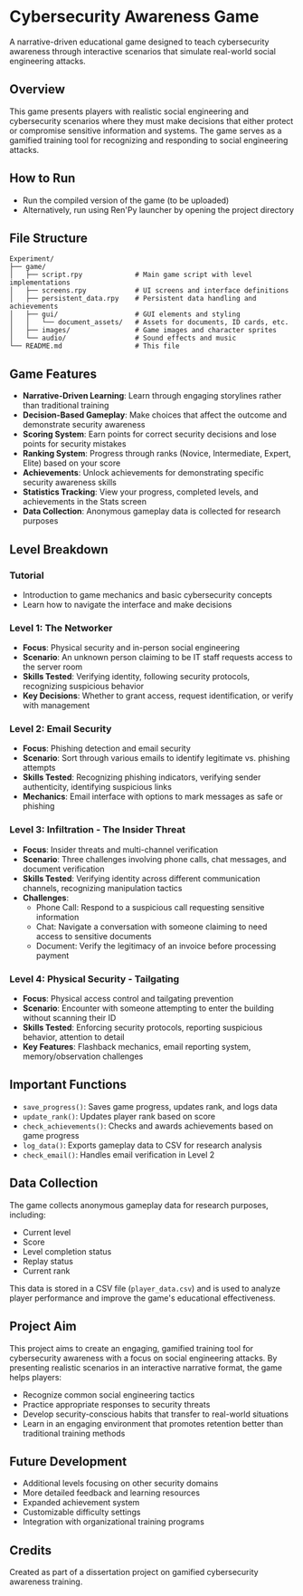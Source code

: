 # Cybersecurity Awareness Game

A narrative-driven educational game designed to teach cybersecurity awareness through interactive scenarios that simulate real-world social engineering attacks.

## Overview

This game presents players with realistic social engineering and cybersecurity scenarios where they must make decisions that either protect or compromise sensitive information and systems. The game serves as a gamified training tool for recognizing and responding to social engineering attacks.

## How to Run

- Run the compiled version of the game (to be uploaded)
- Alternatively, run using Ren'Py launcher by opening the project directory

## File Structure

```
Experiment/
├── game/
│   ├── script.rpy             # Main game script with level implementations
│   ├── screens.rpy            # UI screens and interface definitions
│   ├── persistent_data.rpy    # Persistent data handling and achievements
│   ├── gui/                   # GUI elements and styling
│   │   └── document_assets/   # Assets for documents, ID cards, etc.
│   ├── images/                # Game images and character sprites
│   └── audio/                 # Sound effects and music
└── README.md                  # This file
```

## Game Features

- **Narrative-Driven Learning**: Learn through engaging storylines rather than traditional training
- **Decision-Based Gameplay**: Make choices that affect the outcome and demonstrate security awareness
- **Scoring System**: Earn points for correct security decisions and lose points for security mistakes
- **Ranking System**: Progress through ranks (Novice, Intermediate, Expert, Elite) based on your score
- **Achievements**: Unlock achievements for demonstrating specific security awareness skills
- **Statistics Tracking**: View your progress, completed levels, and achievements in the Stats screen
- **Data Collection**: Anonymous gameplay data is collected for research purposes

## Level Breakdown

### Tutorial
- Introduction to game mechanics and basic cybersecurity concepts
- Learn how to navigate the interface and make decisions

### Level 1: The Networker
- **Focus**: Physical security and in-person social engineering
- **Scenario**: An unknown person claiming to be IT staff requests access to the server room
- **Skills Tested**: Verifying identity, following security protocols, recognizing suspicious behavior
- **Key Decisions**: Whether to grant access, request identification, or verify with management

### Level 2: Email Security
- **Focus**: Phishing detection and email security
- **Scenario**: Sort through various emails to identify legitimate vs. phishing attempts
- **Skills Tested**: Recognizing phishing indicators, verifying sender authenticity, identifying suspicious links
- **Mechanics**: Email interface with options to mark messages as safe or phishing

### Level 3: Infiltration - The Insider Threat
- **Focus**: Insider threats and multi-channel verification
- **Scenario**: Three challenges involving phone calls, chat messages, and document verification
- **Skills Tested**: Verifying identity across different communication channels, recognizing manipulation tactics
- **Challenges**:
  - Phone Call: Respond to a suspicious call requesting sensitive information
  - Chat: Navigate a conversation with someone claiming to need access to sensitive documents
  - Document: Verify the legitimacy of an invoice before processing payment

### Level 4: Physical Security - Tailgating
- **Focus**: Physical access control and tailgating prevention
- **Scenario**: Encounter with someone attempting to enter the building without scanning their ID
- **Skills Tested**: Enforcing security protocols, reporting suspicious behavior, attention to detail
- **Key Features**: Flashback mechanics, email reporting system, memory/observation challenges

## Important Functions

- `save_progress()`: Saves game progress, updates rank, and logs data
- `update_rank()`: Updates player rank based on score
- `check_achievements()`: Checks and awards achievements based on game progress
- `log_data()`: Exports gameplay data to CSV for research analysis
- `check_email()`: Handles email verification in Level 2

## Data Collection

The game collects anonymous gameplay data for research purposes, including:
- Current level
- Score
- Level completion status
- Replay status
- Current rank

This data is stored in a CSV file (`player_data.csv`) and is used to analyze player performance and improve the game's educational effectiveness.

## Project Aim

This project aims to create an engaging, gamified training tool for cybersecurity awareness with a focus on social engineering attacks. By presenting realistic scenarios in an interactive narrative format, the game helps players:

- Recognize common social engineering tactics
- Practice appropriate responses to security threats
- Develop security-conscious habits that transfer to real-world situations
- Learn in an engaging environment that promotes retention better than traditional training methods

## Future Development

- Additional levels focusing on other security domains
- More detailed feedback and learning resources
- Expanded achievement system
- Customizable difficulty settings
- Integration with organizational training programs

## Credits

Created as part of a dissertation project on gamified cybersecurity awareness training.
